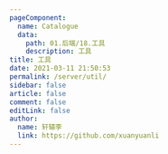 ```yaml
---
pageComponent: 
  name: Catalogue
  data: 
    path: 01.后端/18.工具
    description: 工具
title: 工具
date: 2021-03-11 21:50:53
permalink: /server/util/
sidebar: false
article: false
comment: false
editLink: false
author: 
  name: 轩辕李
  link: https://github.com/xuanyuanli
---
```

